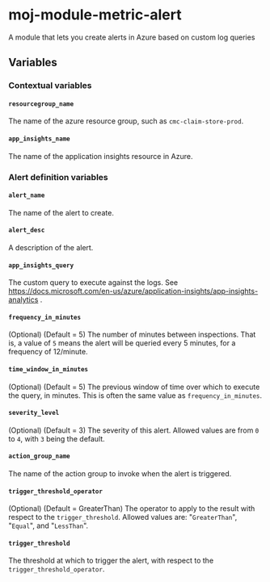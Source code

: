 # moj-module-metric-alert
A module that lets you create alerts in Azure based on custom log queries

## Variables

### Contextual variables

#### `resourcegroup_name`
The name of the azure resource group, such as `cmc-claim-store-prod`.

#### `app_insights_name`
The name of the application insights resource in Azure.

### Alert definition variables

#### `alert_name`
The name of the alert to create.

#### `alert_desc`
A description of the alert.

#### `app_insights_query`
The custom query to execute against the logs. See https://docs.microsoft.com/en-us/azure/application-insights/app-insights-analytics .

#### `frequency_in_minutes`
(Optional)
(Default = 5)
The number of minutes between inspections. That is, a value of `5` means the alert will be queried every 5 minutes, for a frequency of 12/minute.

#### `time_window_in_minutes`
(Optional)
(Default = 5)
The previous window of time over which to execute the query, in minutes. This is often the same value as `frequency_in_minutes`.

#### `severity_level`
(Optional)
(Default = 3)
The severity of this alert. Allowed values are from `0` to `4`, with `3` being the default.

#### `action_group_name`
The name of the action group to invoke when the alert is triggered.

#### `trigger_threshold_operator`
(Optional)
(Default = GreaterThan)
The operator to apply to the result with respect to the `trigger_threshold`. Allowed values are:
        "`GreaterThan`",
        "`Equal`", and 
        "`LessThan`".

#### `trigger_threshold`
The threshold at which to trigger the alert, with respect to the `trigger_threshold_operator`.
